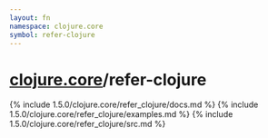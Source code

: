 ```yaml
---
layout: fn
namespace: clojure.core
symbol: refer-clojure
---
```


# [clojure.core](../)/refer-clojure

{% include 1.5.0/clojure.core/refer_clojure/docs.md %}
{% include 1.5.0/clojure.core/refer_clojure/examples.md %}
{% include 1.5.0/clojure.core/refer_clojure/src.md %}

